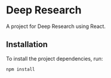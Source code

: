 # Deep Research  

A project for Deep Research using React.  

## Installation  

To install the project dependencies, run:  

```bash  
npm install

